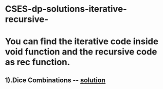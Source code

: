 # CSES-dp-solutions-iterative-recursive-

# You can find the iterative code inside void function and the recursive code as rec function.

## 1).Dice Combinations -- [solution](https://cses.fi/paste/5f8d5ba909579e3f52a32c/)
